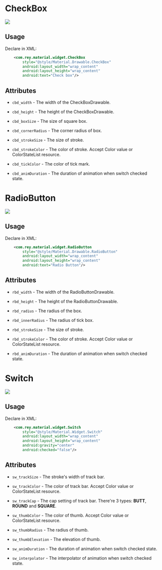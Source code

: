 CheckBox
=====================

![](https://github.com/rey5137/Material/raw/master/image/cb.gif)  

Usage
------------
  Declare in XML:

```xml
    <com.rey.material.widget.CheckBox
        style="@style/Material.Drawable.CheckBox"
        android:layout_width="wrap_content"
        android:layout_height="wrap_content"
        android:text="Check box"/>
```

Attributes
------------

* `cbd_width` - The width of the CheckBoxDrawable.

* `cbd_height` - The height of the CheckBoxDrawable.

* `cbd_boxSize` - The size of square box.

* `cbd_cornerRadius` - The corner radius of box.

* `cbd_strokeSize` - The size of stroke.

* `cbd_strokeColor` - The color of stroke. Accept Color value or ColorStateList resource.

* `cbd_tickColor` - The color of tick mark.

* `cbd_animDuration` - The duration of animation when switch checked state.

RadioButton
=====================

![](https://github.com/rey5137/Material/raw/master/image/rb.gif)  

Usage
------------
  Declare in XML:

```xml
    <com.rey.material.widget.RadioButton
        style="@style/Material.Drawable.RadioButton"
        android:layout_width="wrap_content"
        android:layout_height="wrap_content"
        android:text="Radio Button"/>
```

Attributes
------------

* `rbd_width` - The width of the RadioButtonDrawable.

* `rbd_height` - The height of the RadioButtonDrawable.

* `rbd_radius` - The radius of the box.

* `rbd_innerRadius` - The radius of tick box.

* `rbd_strokeSize` - The size of stroke.

* `rbd_strokeColor` - The color of stroke. Accept Color value or ColorStateList resource.

* `rbd_animDuration` - The duration of animation when switch checked state.

Switch
=====================

![](https://github.com/rey5137/Material/raw/master/image/switch.gif)  


Usage
------------
  Declare in XML:

```xml
    <com.rey.material.widget.Switch
        style="@style/Material.Widget.Switch"
        android:layout_width="wrap_content"
        android:layout_height="wrap_content"
        android:gravity="center"
        android:checked="false"/>
```

Attributes
------------

* `sw_trackSize` - The stroke's width of track bar.

* `sw_trackColor` - The color of track bar. Accept Color value or ColorStateList resource.

* `sw_trackCap` - The cap setting of track bar. There're 3 types: **BUTT**, **ROUND** and **SQUARE**.

* `sw_thumbColor` - The color of thumb. Accept Color value or ColorStateList resource.

* `sw_thumbRadius` - The radius of thumb.

* `sw_thumbElevation` - The elevation of thumb.

* `sw_animDuration` - The duration of animation when switch checked state.

* `sw_interpolator` - The interpolator of animation when switch checked state.